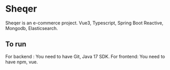 # Sheqer
Sheqer is an e-commerce project. Vue3, Typescript, Spring Boot Reactive, Mongodb, Elasticsearch.

## To run
For backend : You need to have Git, Java 17 SDK.
For frontend: You need to have npm, vue.
